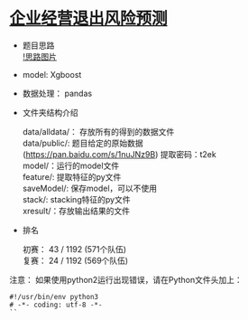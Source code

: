 # [企业经营退出风险预测](http://www.datafountain.cn/#/competitions/271/intro)

+ 题目思路  
    [!思路图片](./企业风险预测.png)
+ model:    Xgboost
+ 数据处理： pandas

+ 文件夹结构介绍

    data/alldata/： 存放所有的得到的数据文件     
    data/public/: 题目给定的原始数据     
    (https://pan.baidu.com/s/1nuJNz9B) 
    提取密码：t2ek   
    model/：运行的model文件   
    feature/: 提取特征的py文件     
    saveModel/: 保存model，可以不使用       
    stack/: stacking特征的py文件     
    xresult/：存放输出结果的文件

+ 排名

    初赛： 43 / 1192 (571个队伍)     
    复赛： 24 / 1192 (569个队伍)

注意：
如果使用python2运行出现错误，请在Python文件头加上：
```
#!/usr/bin/env python3
# -*- coding: utf-8 -*-
``
